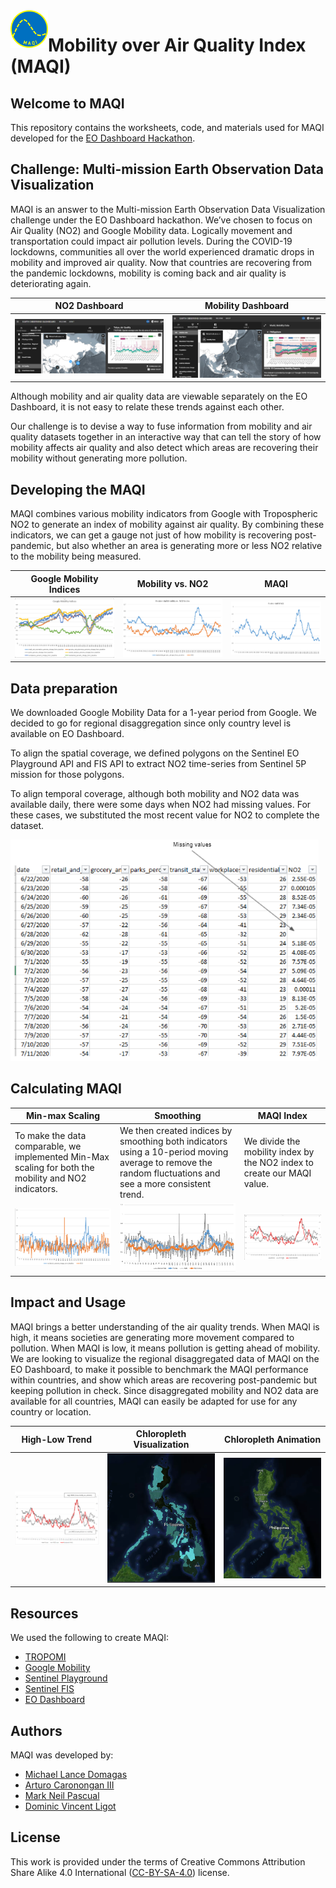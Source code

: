 <img src="https://github.com/docligot/maqi/blob/main/images/maqi_logo.png" align="left" height="60" width="60" >

# Mobility over Air Quality Index (MAQI)

## Welcome to MAQI

This repository contains the worksheets, code, and materials used for MAQI developed for the [EO Dashboard Hackathon](https://www.eodashboardhackathon.org/). 

## Challenge: Multi-mission Earth Observation Data Visualization

MAQI is an answer to the Multi-mission Earth Observation Data Visualization challenge under the EO Dashboard hackathon. We’ve chosen to focus on Air Quality (NO2) and Google Mobility data. Logically movement and transportation could impact air pollution levels. During the COVID-19 lockdowns, communities all over the world experienced dramatic drops in mobility and improved air quality. Now that countries are recovering from the pandemic lockdowns, mobility is coming back and air quality is deteriorating again. 

NO2 Dashboard | Mobility Dashboard
--- | --- 
![NO2 Dashboard](https://github.com/docligot/maqi/blob/main/images/no2_eo_dashboard.PNG) | ![Mobility dashboard](https://github.com/docligot/maqi/blob/main/images/mobility_eo_dashboard.PNG)

Although mobility and air quality data are viewable separately on the EO Dashboard, it is not easy to relate these trends against each other. 

Our challenge is to devise a way to fuse information from mobility and air quality datasets together in an interactive way that can tell the story of how mobility affects air quality and also detect which areas are recovering their mobility without generating more pollution. 

## Developing the MAQI

MAQI combines various mobility indicators from Google with Tropospheric NO2 to generate an index of mobility against air quality. By combining these indicators, we can get a gauge not just of how mobility is recovering post-pandemic, but also whether an area is generating more or less NO2 relative to the mobility being measured. 

Google Mobility Indices | Mobility vs. NO2 | MAQI
--- | --- | ---
![Google Mobility Indices](https://github.com/docligot/maqi/blob/main/images/google_mobility_data.PNG) | ![Mobility vs. NO2](https://github.com/docligot/maqi/blob/main/images/Residential_NO2_Index.PNG) | ![Residential MAQI Index](https://github.com/docligot/maqi/blob/main/images/Residential_MAQI.PNG)

## Data preparation

We downloaded Google Mobility Data for a 1-year period from Google. We decided to go for regional disaggregation since only country level is available on EO Dashboard. 

To align the spatial coverage, we defined polygons on the Sentinel EO Playground API and FIS API to extract NO2 time-series from Sentinel 5P mission for those polygons. 

To align temporal coverage, although both mobility and NO2 data was available daily, there were some days when NO2 had missing values. For these cases, we substituted the most recent value for NO2 to complete the dataset. 

![Missing Values](https://github.com/docligot/maqi/blob/main/images/missing_values.PNG)

## Calculating MAQI

Min-max Scaling | Smoothing | MAQI Index
--- | --- | ---
To make the data comparable, we implemented Min-Max scaling for both the mobility and NO2 indicators. | We then created indices by smoothing both indicators using a 10-period moving average to remove the random fluctuations and see a more consistent trend. | We divide the mobility index by the NO2 index to create our MAQI value.
![Min-max Scalar](https://github.com/docligot/maqi/blob/main/images/mix_max_scalar.PNG) | ![Smoothing Index](https://github.com/docligot/maqi/blob/main/images/smoothing_index.PNG) | ![MAQI Index](https://github.com/docligot/maqi/blob/main/images/maqi_index.PNG)

## Impact and Usage

MAQI brings a better understanding of the air quality trends. When MAQI is high, it means societies are generating more movement compared to pollution. When MAQI is low, it means pollution is getting ahead of mobility. We are looking to visualize the regional disaggregated data of MAQI on the EO Dashboard, to make it possible to benchmark the MAQI performance within countries, and show which areas are recovering post-pandemic but keeping pollution in check. Since disaggregated mobility and NO2 data are available for all countries, MAQI can easily be adapted for use for any country or location. 

High-Low Trend | Chloropleth Visualization | Chloropleth Animation
--- | --- | ---
![High-Low Trend](https://github.com/docligot/maqi/blob/main/images/maqi_hi_low.PNG) | ![Chloropleth](https://github.com/docligot/maqi/blob/main/images/chloropleth_maqi.PNG) | ![Chloropleth Animation](https://github.com/docligot/maqi/blob/main/images/maqi.gif)

## Resources

We used the following to create MAQI: 
* [TROPOMI](http://www.tropomi.eu/)
* [Google Mobility](https://www.google.com/covid19/mobility/)
* [Sentinel Playground](https://www.sentinel-hub.com/explore/sentinelplayground/)
* [Sentinel FIS](https://www.sentinel-hub.com/develop/api/ogc/fis-request/)
* [EO Dashboard](https://eodashboard.org/)

## Authors

MAQI was developed by: 

* [Michael Lance Domagas](https://www.linkedin.com/in/catch2t8/)
* [Arturo Caronongan III](https://www.linkedin.com/in/arturo-caronongan-130970a6/)
* [Mark Neil Pascual](https://www.linkedin.com/in/markpascual1986/)
* [Dominic Vincent Ligot](https://www.linkedin.com/in/docligot/)

## License

This work is provided under the terms of Creative Commons Attribution Share Alike 4.0 International ([CC-BY-SA-4.0](https://choosealicense.com/licenses/cc-by-sa-4.0/)) license.
